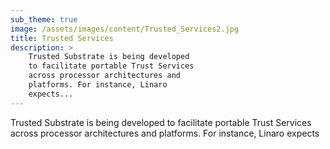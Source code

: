 ```yaml
---
sub_theme: true
image: /assets/images/content/Trusted_Services2.jpg
title: Trusted Services
description: >
    Trusted Substrate is being developed
    to facilitate portable Trust Services
    across processor architectures and
    platforms. For instance, Linaro
    expects...
---
```

Trusted Substrate is being developed
to facilitate portable Trust Services
across processor architectures and
platforms. For instance, Linaro
expects